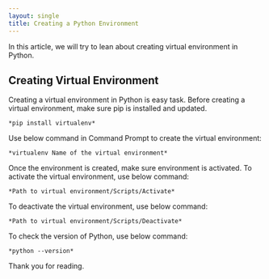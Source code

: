 ```yaml
---
layout: single
title: Creating a Python Environment
---
```

In this article, we will try to lean about creating virtual environment in Python.
## Creating Virtual Environment
Creating a virtual environment in Python is easy task. Before creating a virtual environment, make sure pip is installed and updated.
```
*pip install virtualenv*
```

Use below command in Command Prompt to create the virtual environment:
```
*virtualenv Name of the virtual environment*
```

Once the environment is created, make sure environment is activated. To activate the virtual environment, use below command:
```
*Path to virtual environment/Scripts/Activate*
```
To deactivate the virtual environment, use below command:
```
*Path to virtual environment/Scripts/Deactivate*
```

To check the version of Python, use below command:
```
*python --version*
```

Thank you for reading.